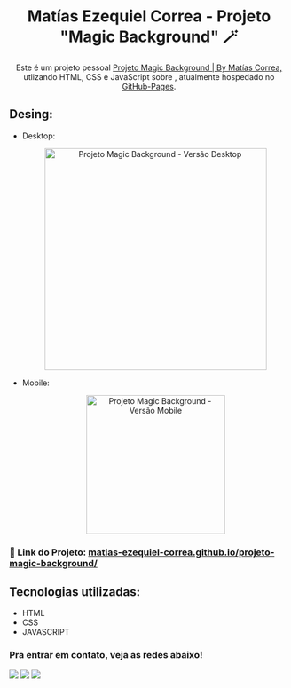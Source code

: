 <h1 align="center">
  Matías Ezequiel Correa - Projeto "Magic Background" 🪄
</h1>
<p align="center">
  Este é um projeto pessoal <a href="https://matias-ezequiel-correa.github.io/projeto-magick-ia/" target="_blank">Projeto Magic Background | By Matías Correa,</a> utlizando HTML, CSS e JavaScript sobre , atualmente hospedado no <a href="https://github.com/matias-ezequiel-correa">GitHub-Pages</a>.
</p>

## Desing: 
* Desktop:
[<p align="center"><img height="400em" src="./src/design/projeto-magicbackground-desktop.png" alt="Projeto Magic Background - Versão Desktop">](https://matias-ezequiel-correa.github.io/projeto-magic-background/)<p>

* Mobile:
[<p align="center"><img width=250 src="./src/design/projeto-magicbackground.png" alt="Projeto Magic Background - Versão Mobile">](https://matias-ezequiel-correa.github.io/projeto-magic-background/)<p>

### 🔗 Link do Projeto: <a href="https://matias-ezequiel-correa.github.io/projeto-magic-background/" target="_blank">matias-ezequiel-correa.github.io/projeto-magic-background/</a>

## Tecnologias utilizadas:

 * HTML
 * CSS
 * JAVASCRIPT

 ### Pra entrar em contato, veja as redes abaixo!
 
<div> 
  <a href="https://instagram.com/maticorrea10" target="_blank"><img src="https://img.shields.io/badge/-Instagram-%23E4405F?style=for-the-badge&logo=instagram&logoColor=white" target="_blank"></a>
  <a href = "https://matiasecorrea19@gmail.com"><img src="https://img.shields.io/badge/-Gmail-%23333?style=for-the-badge&logo=gmail&logoColor=white" target="_blank"></a>
  <a href="https://www.linkedin.com/in/matias-ezequiel-correa" target="_blank"><img src="https://img.shields.io/badge/-LinkedIn-%230077B5?style=for-the-badge&logo=linkedin&logoColor=white" target="_blank"></a> 
</div>

